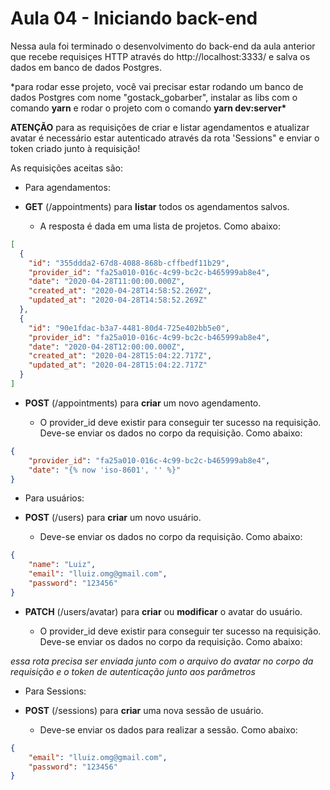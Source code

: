 # Aula 04 - Iniciando back-end

Nessa aula foi terminado o desenvolvimento do back-end da aula anterior que recebe requisiçes HTTP através do http://localhost:3333/ e salva os dados em banco de dados Postgres.

\*para rodar esse projeto, você vai precisar estar rodando um banco de dados Postgres com nome "gostack_gobarber", instalar as libs com o comando **yarn** e rodar o projeto com o comando **yarn dev:server\***

**ATENÇÃO** para as requisições de criar e listar agendamentos e atualizar avatar é necessário estar autenticado através da rota 'Sessions" e enviar o token criado junto à requisição!

As requisições aceitas são:

- Para agendamentos:

* **GET** (/appointments) para **listar** todos os agendamentos salvos.

  - A resposta é dada em uma lista de projetos. Como abaixo:

```JSON
[
  {
    "id": "355ddda2-67d8-4088-868b-cffbedf11b29",
    "provider_id": "fa25a010-016c-4c99-bc2c-b465999ab8e4",
    "date": "2020-04-28T11:00:00.000Z",
    "created_at": "2020-04-28T14:58:52.269Z",
    "updated_at": "2020-04-28T14:58:52.269Z"
  },
  {
    "id": "90e1fdac-b3a7-4481-80d4-725e402bb5e0",
    "provider_id": "fa25a010-016c-4c99-bc2c-b465999ab8e4",
    "date": "2020-04-28T12:00:00.000Z",
    "created_at": "2020-04-28T15:04:22.717Z",
    "updated_at": "2020-04-28T15:04:22.717Z"
  }
]
```

- **POST** (/appointments) para **criar** um novo agendamento.

  - O provider_id deve existir para conseguir ter sucesso na requisição. Deve-se enviar os dados no corpo da requisição. Como abaixo:

```JSON
{
	"provider_id": "fa25a010-016c-4c99-bc2c-b465999ab8e4",
	"date": "{% now 'iso-8601', '' %}"
}
```

- Para usuários:

* **POST** (/users) para **criar** um novo usuário.

  - Deve-se enviar os dados no corpo da requisição. Como abaixo:

```JSON
{
	"name": "Luiz",
	"email": "lluiz.omg@gmail.com",
	"password": "123456"
}
```

- **PATCH** (/users/avatar) para **criar** ou **modificar** o avatar do usuário.

  - O provider_id deve existir para conseguir ter sucesso na requisição. Deve-se enviar os dados no corpo da requisição. Como abaixo:

_essa rota precisa ser enviada junto com o arquivo do avatar no corpo da requisição e o token de autenticação junto aos parâmetros_

- Para Sessions:

* **POST** (/sessions) para **criar** uma nova sessão de usuário.

  - Deve-se enviar os dados para realizar a sessão. Como abaixo:

```JSON
{
	"email": "lluiz.omg@gmail.com",
	"password": "123456"
}
```
